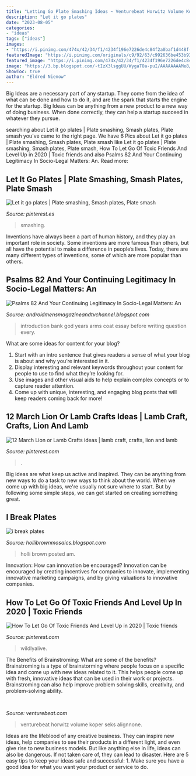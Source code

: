 ```yaml
---
title: "Letting Go Plate Smashing Ideas ~ Venturebeat Horwitz Volume Koper Seks Alignnone"
description: "Let it go plates"
date: "2023-08-05"
categories:
- "ideas"
tags: ["ideas"]
images:
- "https://i.pinimg.com/474x/42/34/f1/4234f196e7226de4c84f2a0baf1d448f--lamb-craft-cotton-swab.jpg"
featuredImage: "https://i.pinimg.com/originals/c9/92/63/c992636be453b936e2a2fb9630efad78.jpg"
featured_image: "https://i.pinimg.com/474x/42/34/f1/4234f196e7226de4c84f2a0baf1d448f--lamb-craft-cotton-swab.jpg"
image: "https://3.bp.blogspot.com/-tIzX3lsggUU/WygaTOa-puI/AAAAAAAAMe8/IMRBBNivxBo7BHAYY9_xvk-f2MB7R3tbwCLcBGAs/s1600/IMG_20180616_220007_edit.jpg"
ShowToc: true
author: "Eldred Nienow"
---
```



Big Ideas are a necessary part of any startup. They come from the idea of what can be done and how to do it, and are the spark that starts the engine for the startup. Big Ideas can be anything from a new product to a new way of doing business. When done correctly, they can help a startup succeed in whatever they pursue.

	

		
searching about Let it go plates | Plate smashing, Smash plates, Plate smash you've came to the right page. We have 6 Pics about Let it go plates | Plate smashing, Smash plates, Plate smash like Let it go plates | Plate smashing, Smash plates, Plate smash, How To Let Go Of Toxic Friends And Level Up in 2020 | Toxic friends and also Psalms 82 And Your Continuing Legitimacy In Socio-Legal Matters: An. Read more:
		
    
## Let It Go Plates | Plate Smashing, Smash Plates, Plate Smash

<img loading=lazy src="https://i.pinimg.com/736x/3e/0c/c3/3e0cc398d3f432ab152aaaf3e07e79b3.jpg" onerror="this.onerror=null;this.src='https://tse1.mm.bing.net/th?id=OIP.4iDOpYaQdMkpK51n2ayupAHaJ3&amp;pid=15.1';" alt="Let it go plates | Plate smashing, Smash plates, Plate smash">

_Source: pinterest.es_

>smashing. 

	

Inventions have always been a part of human history, and they play an important role in society. Some inventions are more famous than others, but all have the potential to make a difference in people’s lives. Today, there are many different types of inventions, some of which are more popular than others.

    
## Psalms 82 And Your Continuing Legitimacy In Socio-Legal Matters: An

<img loading=lazy src="https://3.bp.blogspot.com/-tIzX3lsggUU/WygaTOa-puI/AAAAAAAAMe8/IMRBBNivxBo7BHAYY9_xvk-f2MB7R3tbwCLcBGAs/s1600/IMG_20180616_220007_edit.jpg" onerror="this.onerror=null;this.src='https://tse2.mm.bing.net/th?id=OIP.57RX_fhez79F-udM1YIyaAHaG6&amp;pid=15.1';" alt="Psalms 82 And Your Continuing Legitimacy In Socio-Legal Matters: An">

_Source: androidmensmagazineandtvchannel.blogspot.com_

>introduction bank god years arms coat essay before writing question every. 

	

What are some ideas for content for your blog?
1. Start with an intro sentence that gives readers a sense of what your blog is about and why you’re interested in it.
2. Display interesting and relevant keywords throughout your content for people to use to find what they’re looking for.
3. Use images and other visual aids to help explain complex concepts or to capture reader attention.
4. Come up with unique, interesting, and engaging blog posts that will keep readers coming back for more!

    
## 12 March Lion Or Lamb Crafts Ideas | Lamb Craft, Crafts, Lion And Lamb

<img loading=lazy src="https://i.pinimg.com/474x/42/34/f1/4234f196e7226de4c84f2a0baf1d448f--lamb-craft-cotton-swab.jpg" onerror="this.onerror=null;this.src='https://tse3.mm.bing.net/th?id=OIP.CpTuMVRF67381G-g0yY75QAAAA&amp;pid=15.1';" alt="12 March Lion or Lamb Crafts ideas | lamb craft, crafts, lion and lamb">

_Source: pinterest.com_

>. 

	

Big ideas are what keep us active and inspired. They can be anything from new ways to do a task to new ways to think about the world. When we come up with big ideas, we're usually not sure where to start. But by following some simple steps, we can get started on creating something great.

    
## I Break Plates

<img loading=lazy src="http://3.bp.blogspot.com/-RV7oXMFYyzs/UwjrJOPmnQI/AAAAAAAAAhs/ox9v78OqHGE/s1600/photo-57.JPG" onerror="this.onerror=null;this.src='https://tse3.mm.bing.net/th?id=OIP.lE5JVBWFQqnuhbBGWXR7NQHaHc&amp;pid=15.1';" alt="i break plates">

_Source: hollibrownmosaics.blogspot.com_

>holli brown posted am. 

	

Innovation: How can innovation be encouraged?
Innovation can be encouraged by creating incentives for companies to innovate, implementing innovative marketing campaigns, and by giving valuations to innovative companies.

    
## How To Let Go Of Toxic Friends And Level Up In 2020 | Toxic Friends

<img loading=lazy src="https://i.pinimg.com/originals/c9/92/63/c992636be453b936e2a2fb9630efad78.jpg" onerror="this.onerror=null;this.src='https://tse1.mm.bing.net/th?id=OIP.C2rw6IoHtpexZPBkGW5KJQHaLG&amp;pid=15.1';" alt="How To Let Go Of Toxic Friends And Level Up in 2020 | Toxic friends">

_Source: pinterest.com_

>wildlyalive. 

	

The Benefits of Brainstroming: What are some of the benefits?
Brainstroming is a type of brainstorming where people focus on a specific idea and come up with new ideas related to it. This helps people come up with fresh, innovative ideas that can be used in their work or projects. Brainstroming can also help improve problem solving skills, creativity, and problem-solving ability.

    
## 

<img loading=lazy src="https://venturebeat.com/wp-content/uploads/2018/06/IMG_1229.jpeg" onerror="this.onerror=null;this.src='https://tse3.mm.bing.net/th?id=OIP.QPsA-OlnLY4gPEbD5O2v1gHaFj&amp;pid=15.1';" alt="">

_Source: venturebeat.com_

>venturebeat horwitz volume koper seks alignnone. 

	

Ideas are the lifeblood of any creative business. They can inspire new ideas, help companies to see their products in a different light, and even give rise to new business models. But like anything else in life, ideas can also be dangerous. If not taken care of, they can lead to disaster. Here are 5 easy tips to keep your ideas safe and successful: 1. Make sure you have a good idea for what you want your product or service to do.

